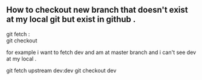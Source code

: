 ## How to checkout new branch that doesn't exist at my local git but exist in github .

git fetch <remote> <rbranch>:<lbranch>  
git checkout <lbranch>  

for example i want to fetch dev and am at master branch and i can't see dev at my local .

git fetch upstream dev:dev 
git checkout dev 


